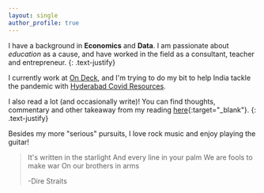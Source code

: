 ```yaml
---
layout: single
author_profile: true
---
```


I have a background in **Economics** and **Data**. I am passionate about *education* as a cause, and have worked in the field as a consultant, teacher and entrepreneur.
{: .text-justify}

I currently work at [On Deck](https://www.beondeck.com/), and I'm trying to do my bit to help India tackle the pandemic with [Hyderabad Covid Resources](https://hydcovidresources.com/).

I also read a lot (and occasionally write)! You can find thoughts, commentary and other takeaway from my reading [here](https://www.notion.so/abhishekanirudhan/Books-a3197fdbf12b4cb499bf71a30cc620e0){:target="_blank"}.
{: .text-justify}

Besides my more "serious" pursuits, I love rock music and enjoy playing the guitar!

> It's written in the starlight
> And every line in your palm
> We are fools to make war
> On our brothers in arms
>
>-Dire Straits
